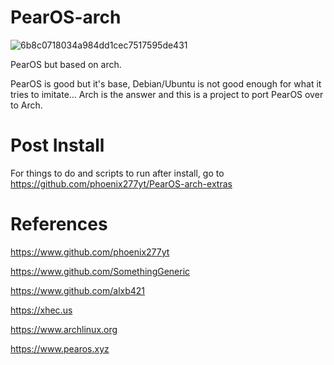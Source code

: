 # PearOS-arch
![6b8c0718034a984dd1cec7517595de431](https://user-images.githubusercontent.com/73348506/114875519-368ecd80-9db2-11eb-869f-df0494d99528.png)

PearOS but based on arch.


PearOS is good but it's base, Debian/Ubuntu is not good enough for what it tries to imitate...
Arch is the answer and this is a project to port PearOS over to Arch.

# Post Install
For things to do and scripts to run after install, go to https://github.com/phoenix277yt/PearOS-arch-extras

# References

https://www.github.com/phoenix277yt

https://www.github.com/SomethingGeneric

https://www.github.com/alxb421

https://xhec.us

https://www.archlinux.org

https://www.pearos.xyz
